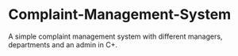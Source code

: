 # Complaint-Management-System
A simple complaint management system with different managers, departments and an admin in C+.
